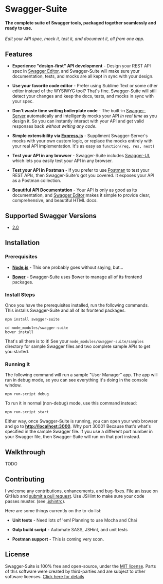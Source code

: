 Swagger-Suite
============================
#### The complete suite of Swagger tools, packaged together seamlessly and ready to use. 

_Edit your API spec, mock it, test it, and document it, all from one app._


Features
--------------------------
* __Experience "design-first" API development__ - 
Design your REST API spec in [Swagger Editor](http://editor.swagger.wordnik.com#/edit), and Swagger-Suite will make sure your documentation, tests, and mocks are all kept in sync with your design.

* __Use your favorite code editor__ -
Prefer using Sublime Text or some other editor instead of the WYSIWYG tool?  That's fine.  Swagger-Suite will still detect your changes and keep the docs, tests, and mocks in sync with your spec.

* __Don't waste time writing boilerplate code__ - 
The built-in [Swagger-Server](https://github.com/BigstickCarpet/swagger-server) automatically and intelligently mocks your API _in real time_ as you design it.  So you can instantly interact with your API and get valid responses back _without writing any code_.

* __Simple extensibility via [Express.js](http://expressjs.com)__ - 
Suppliment Swagger-Server's mocks with your own custom logic, or replace the mocks entirely with your real API implementation.  It's as easy as `function(req, res, next)`

* __Test your API in any browser__ - 
Swagger-Suite includes [Swagger-UI](http://petstore.swagger.wordnik.com/), which lets you easily test your API in any browser.

* __Test your API in Postman__ - 
If you prefer to use [Postman](http://www.getpostman.com/) to test your REST APIs, then Swagger-Suite's got you covered.  It exposes your API as a Postman collection. 

* __Beautiful API Documentation__ - 
Your API is only as good as its documentation, and [Swagger Editor](http://editor.swagger.wordnik.com#/preview) makes it simple to provide clear, comprehensive, and beautiful HTML docs.


Supported Swagger Versions
--------------------------
* [2.0](http://github.com/reverb/swagger-spec/blob/master/versions/2.0.md)


Installation
--------------------------

### Prerequisites

* __[Node.js](http://nodejs.org)__ - This one probably goes without saying, but...

* __[Bower](http://bower.io)__ - Swagger-Suite uses Bower to manage all of its frontend packages.

### Install Steps
Once you have the prerequisites installed, run the following commands.  This installs Swagger-Suite and all of its frontend packages.

    npm install swagger-suite
    
    cd node_modules/swagger-suite
    bower install

That's all there is to it!  See your `node_modules/swagger-suite/samples` directory for sample Swagger files and two complete sample APIs to get you started.  

### Running It
The following command will run a sample "User Manager" app.  The app will run in debug mode, so you can see everything it's doing in the console window.  

    npm run-script debug

To run it in normal (non-debug) mode, use this command instead:

    npm run-script start

Either way, once Swagger-Suite is running, you can open your web browser and go to __[http://localhost:3000](http://localhost:3000)__.   Why port 3000?  Because that's what's specified in the sample Swagger file.  If you use a different port number in your Swagger file, then Swagger-Suite will run on that port instead.


Walkthrough
--------------------------
TODO


Contributing
--------------------------
I welcome any contributions, enhancements, and bug-fixes.  [File an issue](https://github.com/BigstickCarpet/swagger-suite/issues) on GitHub and [submit a pull request](https://github.com/BigstickCarpet/swagger-suite/pulls).  Use JSHint to make sure your code passes muster.  (see [.jshintrc](.jshintrc)).

Here are some things currently on the to-do list:

* __Unit tests__ - Need lots of 'em! Planning to use Mocha and Chai

* __Gulp build script__ - Automate SASS, JSHint, and unit tests

* __Postman support__ - This is coming very soon.


License
--------------------------
Swagger-Suite is 100% free and open-source, under the [MIT license](LICENSE). 
Parts of this software were created by third-parties and are subject to other software licenses. [Click here for details](LICENSES.md)
